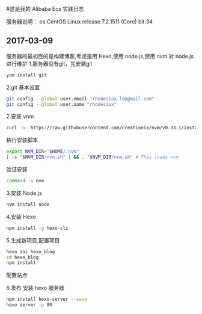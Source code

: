 #这是我的  Alibaba Ecs 实践日志

服务器说明：
os:CentOS Linux release 7.2.1511 (Core)
bit:34


## 2017-03-09
服务器的最初目的是构建博客,考虑是用 Hexo,使用 node.js,使用 nvm 对 node.js 进行维护
1.服务器没有git，先安装git
```bash
yum install git
```
2.git 基本设置
```bash
git config --global user.email "rhodesiax.lo@gmail.com"
git config --global user.name "rhodesiax" 
```

2.安装 vnm
```bash
curl -o- https://raw.githubusercontent.com/creationix/nvm/v0.33.1/install.sh | bash
```

执行安装脚本
```bash
export NVM_DIR="$HOME/.nvm"
[ -s "$NVM_DIR/nvm.sh" ] && . "$NVM_DIR/nvm.sh" # This loads nvm

```
验证安装
```bash
command -v nvm
```

3.安装 Node.js
```bash 
nvm install node
```

4.安装 Hexo
```bash
npm install -g hexo-cli
```

5.生成新项目,配置项目
```bash
hexo ini hexo_blog
cd hexo_blog
npm install
```

配置站点

6.发布
安装 hexo 服务器
```bash
npm install hexo-server --save
hexo server -p 80
```
